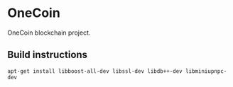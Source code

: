 # OneCoin

OneCoin blockchain project.

## Build instructions
`apt-get install libboost-all-dev libssl-dev libdb++-dev libminiupnpc-dev`
  
                                   
